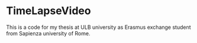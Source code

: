 # TimeLapseVideo

This is a code for my thesis at ULB university as Erasmus exchange student from Sapienza university of Rome.
